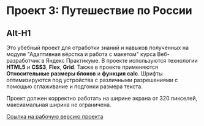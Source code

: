 # Проект 3: Путешествие по России
Alt-H1
------ 

Это убебный проект для отработки знаний и навыков полученных на модуле "Адаптивная вёрстка и работа с макетом" курса Веб-разработчик в Яндекс Практикуме. В проекте используются технологии **HTML5** и **CSS3**, **Flex**, **Grid**. Также в проекте применяются **Относительные размеры блоков** и **функция calc**. Шрифты оптимизируются под устройства с различными разрешениями с помощью сглаживание и подгонки размера текста.

Проект должен корректно работать на ширине экрана от 320 пикселей, максиамальная ширина не ограничена.

[Ссылка на рабочую версию проекта](https://alex-skripnikov.github.io/russian-travel/ "Учебный проект: Путешествие по России") 